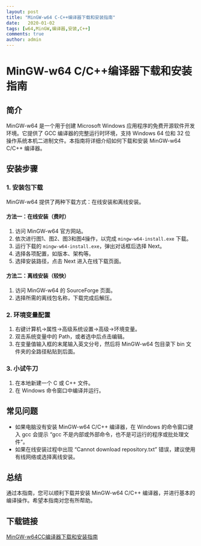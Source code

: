 ```yaml
---
layout: post
title: "MinGW-w64 C-C++编译器下载和安装指南"
date:   2020-01-02
tags: [w64,MinGW,编译器,安装,C++]
comments: true
author: admin
---
```

# MinGW-w64 C/C++编译器下载和安装指南

## 简介
MinGW-w64 是一个用于创建 Microsoft Windows 应用程序的免费开源软件开发环境。它提供了 GCC 编译器的完整运行时环境，支持 Windows 64 位和 32 位操作系统本机二进制文件。本指南将详细介绍如何下载和安装 MinGW-w64 C/C++ 编译器。

## 安装步骤

### 1. 安装包下载
MinGW-w64 提供了两种下载方式：在线安装和离线安装。

#### 方法一：在线安装（费时）
1. 访问 MinGW-w64 官方网站。
2. 依次进行图1、图2、图3和图4操作，以完成 `mingw-w64-install.exe` 下载。
3. 运行下载的 `mingw-w64-install.exe`，弹出对话框后选择 Next。
4. 选择各项配置，如版本、架构等。
5. 选择安装路径，点击 Next 进入在线下载页面。

#### 方法二：离线安装（较快）
1. 访问 MinGW-w64 的 SourceForge 页面。
2. 选择所需的离线包名称，下载完成后解压。

### 2. 环境变量配置
1. 右键计算机→属性→高级系统设置→高级→环境变量。
2. 双击系统变量中的 Path，或者选中后点击编辑。
3. 在变量值输入框的末尾输入英文分号，然后将 MinGW-w64 包目录下 bin 文件夹的全路径粘贴到后面。

### 3. 小试牛刀
1. 在本地新建一个 C 或 C++ 文件。
2. 在 Windows 命令窗口中编译并运行。

## 常见问题
- 如果电脑没有安装 MinGW-w64 C/C++ 编译器，在 Windows 的命令窗口键入 gcc 会提示 “gcc 不是内部或外部命令，也不是可运行的程序或批处理文件”。
- 如果在线安装过程中出现 “Cannot download repository.txt” 错误，建议使用有线网络或选择离线安装。

## 总结
通过本指南，您可以顺利下载并安装 MinGW-w64 C/C++ 编译器，并进行基本的编译操作。希望本指南对您有所帮助。

## 下载链接

[MinGW-w64CC编译器下载和安装指南](https://pan.quark.cn/s/f9459ea25646)